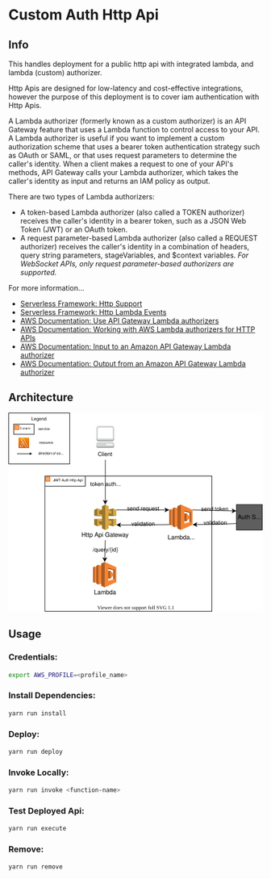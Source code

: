 # Custom Auth Http Api

## Info 

This handles deployment for a public http api with integrated lambda, and lambda (custom) authorizer.

Http Apis are designed for low-latency and cost-effective integrations, however the purpose of this deployment is to cover iam authentication with Http Apis.

A Lambda authorizer (formerly known as a custom authorizer) is an API Gateway feature that uses a Lambda function to control access to your API. A Lambda authorizer is useful if you want to implement a custom authorization scheme that uses a bearer token authentication strategy such as OAuth or SAML, or that uses request parameters to determine the caller's identity. When a client makes a request to one of your API's methods, API Gateway calls your Lambda authorizer, which takes the caller's identity as input and returns an IAM policy as output.

There are two types of Lambda authorizers:
- A token-based Lambda authorizer (also called a TOKEN authorizer) receives the caller's identity in a bearer token, such as a JSON Web Token (JWT) or an OAuth token.
- A request parameter-based Lambda authorizer (also called a REQUEST authorizer) receives the caller's identity in a combination of headers, query string parameters, stageVariables, and $context variables.
*For WebSocket APIs, only request parameter-based authorizers are supported.*

For more information...
- [Serverless Framework: Http Support](https://www.serverless.com/blog/aws-http-api-support)
- [Serverless Framework: Http Lambda Events](https://www.serverless.com/framework/docs/providers/aws/events/http-api)
- [AWS Documentation: Use API Gateway Lambda authorizers](https://docs.aws.amazon.com/apigateway/latest/developerguide/apigateway-use-lambda-authorizer.html)
- [AWS Documentation: Working with AWS Lambda authorizers for HTTP APIs](https://docs.aws.amazon.com/apigateway/latest/developerguide/http-api-lambda-authorizer.html#http-api-lambda-authorizer.payload-format-response)
- [AWS Documentation: Input to an Amazon API Gateway Lambda authorizer](https://docs.aws.amazon.com/apigateway/latest/developerguide/api-gateway-lambda-authorizer-input.html)
- [AWS Documentation: Output from an Amazon API Gateway Lambda authorizer](https://docs.aws.amazon.com/apigateway/latest/developerguide/api-gateway-lambda-authorizer-output.html)


## Architecture

<p align="center">
  <img src="/architecture-diagram.drawio.svg" />
</p>

## Usage 

### Credentials:
```bash
export AWS_PROFILE=<profile_name>
```

### Install Dependencies:

```bash
yarn run install
```

### Deploy:

```bash
yarn run deploy
```

### Invoke Locally:

```bash
yarn run invoke <function-name>
```

### Test Deployed Api:

```bash
yarn run execute
```

### Remove:

```bash
yarn run remove
```
